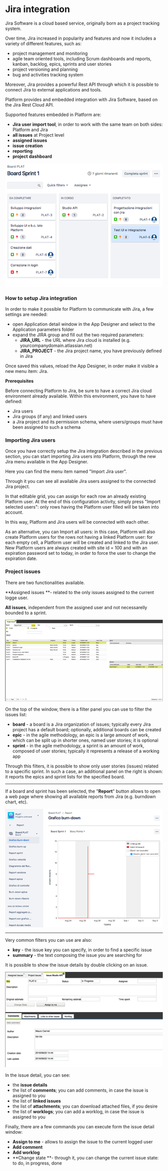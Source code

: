 # Jira integration

Jira Software is a cloud based service, originally born as a project tracking system.

Over time, Jira increased in popularity and features and now it includes a variety of different features, such as:

* project management and monitoring
* agile team oriented tools, including Scrum dashboards and reports, kanban, backlog, epics, sprints and user stories
* project versioning and planning 
* bug and activities tracking system

Moreover, Jira provides a powerful Rest API through which it is possible to connect Jira to external applications and tools.

Platform provides and embedded integration with Jira Software, based on the Jira Rest Cloud API.

Supported features embedded in Platform are:

* **Jira user import tool**, in order to work with the same team on both sides: Platform and Jira
* **all issues** at Project level
* **assigned issues**
* **issue creation**
* **reporting**
* **project** **dashboard**

![](/assets/j_board.png)



### How to setup Jira integration

In order to make it possible for Platform to communicate with Jira, a few settings are needed:

* open Application detail window in the App Designer and select to the Application parameters folder
* expand the JIRA group and fill out the two required parameters:
  * **JIRA\_URL** - the URL where Jira cloud is installed \(e.g. yourcompanydomain.atlassian.net\)
  * **JIRA\_PROJECT** - the Jira project name, you have previously defined in Jira

Once saved this values, reload the App Designer, in order make it visible a new menu item: Jira.



**Prerequisites**

Before connecting Platform to Jira, be sure to have a correct Jira cloud environment already available. Within this environment, you have to have defined:

* Jira users
* Jira groups \(if any\) and linked users
* a Jira project and its permission schema, where users/groups must have been assigned to such a schema

### Importing Jira users

Once you have correctly setup the Jira integration described in the previous section, you can start importing Jira users into Platform, through the new Jira menu available in the App Designer.

Here you can find the menu item named "Import Jira user".

Through it you can see all available Jira users assigned to the connected Jira project.

In that editable grid, you can assign for each row an already existing Platform user. At the end of this configuration activity, simply press "Import selected users": only rows having the Platform user filled will be taken into account.

In this way, Platform and Jira users will be connected with each other.

As an alternative, you can Import all users: in this case, Platform will also create Platform users for the rows not having a linked Platform user: for each empty cell, a Platform user will be created and linked to the Jira user. New Platform users are always created with site id = 100 and with an expiration password set to today, in order to force the user to change the expiration date.

### Project issues

There are two functionalities available.

**Assigned issues **- related to the only issues assigned to the current logge user.

**All issues**, independent from the assigned user and not necessarelly bounded to a sprint.

![](/assets/j_list.png)

On the top of the window, there is a filter panel you can use to filter the issues list:

* **board** - a board is a Jira organization of issues; typically every Jira project has a default board; optionally, additional boards can be created
* **epic** - in the agile methodology, an epic is a large amount of work, which can be split up in shorter ones, named user stories; it is optional
* **sprint** - in the agile methodology, a sprint is an amount of work, composed of user stories; typically it represents a release of a working app

Through this filters, it is possible to show only user stories \(issues\) related to a specific sprint. In such a case, an additional panel on the right is shown: it reports the epics and sprint lists for the specified board.

---

If a board and sprint has been selected, the "**Report**" button allows to open a web page where showing all available reports from Jira \(e.g. burndown chart, etc\).

![](/assets/j_report.png)

---

Very common filters you can use are also:

* **key** - the issue key you can specify, in order to find a specific issue
* **summary** - the text composing the issue you are searching for

It is possible to show the issue details by double clicking on an issue.

![](/assets/j_dett.png)

In the issue detail, you can see:

* the **issue details**
* the list of **comments**; you can add comments, in case the issue is assigned to you
* the list of **linked issues**
* the list of **attachments**; you can download attached files, if you desire
* the list of **worklogs**; you can add a worklog, in case the issue is assigned to you

Finally, there are a few commands you can execute form the issue detail window:

* **Assign to me** - allows to assign the issue to the current logged user
* **Add comment**
* **Add worklog**
* **Change state **- through it, you can change the current issue state: to do, in progress, done



